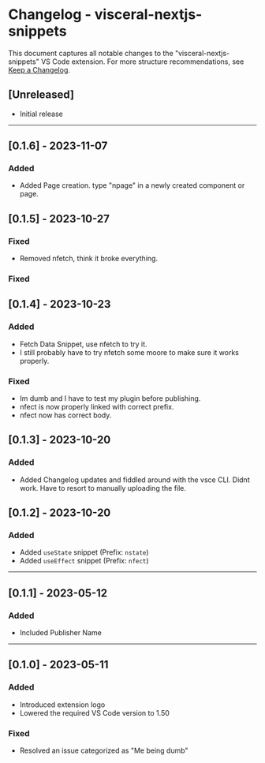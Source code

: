 # Changelog - visceral-nextjs-snippets

This document captures all notable changes to the "visceral-nextjs-snippets" VS Code extension. For more structure recommendations, see [Keep a Changelog](http://keepachangelog.com/).

## [Unreleased]

- Initial release

---

## [0.1.6] - 2023-11-07

### Added

- Added Page creation. type "npage" in a newly created component or page.

## [0.1.5] - 2023-10-27

### Fixed

- Removed nfetch, think it broke everything.

### Fixed

## [0.1.4] - 2023-10-23

### Added

- Fetch Data Snippet, use nfetch to try it.
- I still probably have to try nfetch some moore to make sure it works properly.

### Fixed

- Im dumb and I have to test my plugin before publishing.
- nfect is now properly linked with correct prefix.
- nfect now has correct body.

## [0.1.3] - 2023-10-20

### Added

- Added Changelog updates and fiddled around with the vsce CLI. Didnt work. Have to resort to manually uploading the file.

## [0.1.2] - 2023-10-20

### Added

- Added `useState` snippet (Prefix: `nstate`)
- Added `useEffect` snippet (Prefix: `nfect`)

---

## [0.1.1] - 2023-05-12

### Added

- Included Publisher Name

---

## [0.1.0] - 2023-05-11

### Added

- Introduced extension logo
- Lowered the required VS Code version to 1.50

### Fixed

- Resolved an issue categorized as "Me being dumb"
